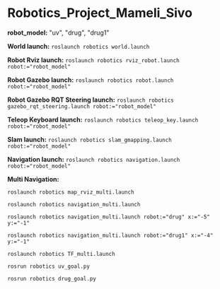 # Robotics_Project_Mameli_Sivo

**robot_model:**
"uv", "drug", "drug1"

**World launch:**
`roslaunch robotics world.launch`

**Robot Rviz launch:**
`roslaunch robotics rviz_robot.launch robot:="robot_model"`

**Robot Gazebo launch:**
`roslaunch robotics robot.launch robot:="robot_model"`

**Robot Gazebo RQT Steering launch:**
`roslaunch robotics gazebo_rqt_steering.launch robot:="robot_model"`

**Teleop Keyboard launch:**
`roslaunch robotics teleop_key.launch robot:="robot_model"`

**Slam launch:**
`roslaunch robotics slam_gmapping.launch robot:="robot_model"`

**Navigation launch:**
`roslaunch robotics navigation.launch robot:="robot_model"`

**Multi Navigation:**

`roslaunch robotics map_rviz_multi.launch`

`roslaunch robotics navigation_multi.launch`

`roslaunch robotics navigation_multi.launch robot:="drug" x:="-5" y:="-1"`

`roslaunch robotics navigation_multi.launch robot:="drug1" x:="-4" y:="-1"`

`roslaunch robotics TF_multi.launch`

`rosrun robotics uv_goal.py`

`rosrun robotics drug_goal.py`
